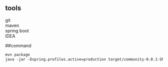 ## tools  
git  
maven  
spring boot  
IDEA

##command
```markdown
mvn package
java -jar -Dspring.profiles.active=production target/community-0.0.1-SNAPSHOT.jar
```

